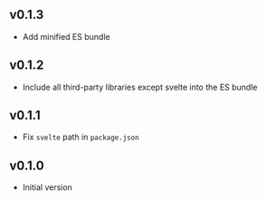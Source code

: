 ## v0.1.3

- Add minified ES bundle

## v0.1.2

- Include all third-party libraries except svelte into the ES bundle

## v0.1.1

- Fix `svelte` path in `package.json`

## v0.1.0

- Initial version
